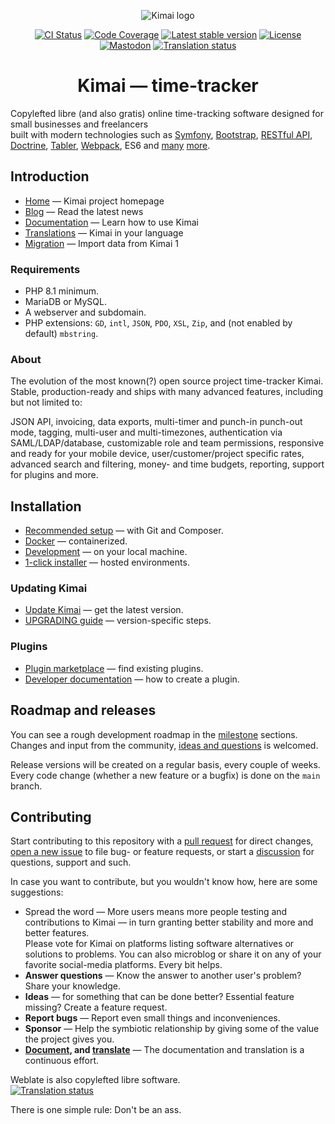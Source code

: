 <p align="center">
    <img src="https://raw.githubusercontent.com/kimai/images/main/repository-header.png" alt="Kimai logo">
</p>

<p align="center">
    <a href="https://github.com/kimai/kimai/actions"><img alt="CI Status" src="https://github.com/kimai/kimai/workflows/CI/badge.svg"></a>
    <a href="https://codecov.io/gh/kimai/kimai"><img alt="Code Coverage" src="https://codecov.io/gh/kimai/kimai/branch/main/graph/badge.svg"></a>
    <a href="https://packagist.org/packages/kimai/kimai"><img alt="Latest stable version" src="https://poser.pugx.org/kimai/kimai/v/stable"></a>
    <a href="https://www.gnu.org/licenses/agpl-3.0.en.html"><img alt="License" src="https://poser.pugx.org/kimai/kimai/license"></a>
    <a href="https://phpc.social/@kimai" rel="me"><img alt="Mastodon" src="https://img.shields.io/badge/toot-%40kimai-8c8dff"></a>
    <a href="https://hosted.weblate.org/engage/kimai/"><img src="https://hosted.weblate.org/widgets/kimai/-/svg-badge.svg" alt="Translation status" /></a>
</p>

<h1 align="center">Kimai — time-tracker</h1>

Copylefted libre (and also gratis) online time-tracking software designed for small businesses and freelancers \
built with modern technologies such as [Symfony](https://github.com/symfony/symfony), [Bootstrap](https://github.com/twbs/bootstrap), 
[RESTful API](https://github.com/FriendsOfSymfony/FOSRestBundle), [Doctrine](https://github.com/doctrine/),
[Tabler](https://github.com/kevinpapst/TablerBundle/), [Webpack](https://github.com/webpack/webpack), ES6 and [many](composer.json) [more](package.json).

## Introduction

- [Home](https://www.kimai.org) — Kimai project homepage
- [Blog](https://www.kimai.org/blog/) — Read the latest news
- [Documentation](https://www.kimai.org/documentation/) — Learn how to use Kimai
- [Translations](https://hosted.weblate.org/projects/kimai/#languages) — Kimai in your language
- [Migration](https://www.kimai.org/documentation/migration-v1.html) — Import data from Kimai 1 

### Requirements

- PHP 8.1 minimum.
- MariaDB or MySQL.
- A webserver and subdomain.
- PHP extensions: `GD`, `intl`, `JSON`, `PDO`, `XSL`, `Zip`, and (not enabled by default) `mbstring`.

### About

The evolution of the most known(?) open source project time-tracker Kimai. \
Stable, production-ready and ships with many advanced features, including but not limited to: 

JSON API, invoicing, data exports, multi-timer and punch-in punch-out mode, tagging, multi-user and multi-timezones, 
authentication via SAML/LDAP/database, customizable role and team permissions, responsive and ready for your mobile device, 
user/customer/project specific rates, advanced search and filtering, money- and time budgets, reporting, support for plugins 
and more.

## Installation

- [Recommended setup](https://www.kimai.org/documentation/installation.html#recommended-setup) — with Git and Composer.
- [Docker](https://www.kimai.org/documentation/docker.html) — containerized.
- [Development](https://www.kimai.org/documentation/installation.html#development-installation) — on your local machine.
- [1-click installer](https://www.kimai.org/documentation/installation.html#hosting-and-1-click-installations) — hosted environments.

### Updating Kimai

- [Update Kimai](https://www.kimai.org/documentation/updates.html) — get the latest version.
- [UPGRADING guide](UPGRADING.md) — version-specific steps.

### Plugins

- [Plugin marketplace](https://www.kimai.org/store/) — find existing plugins.
- [Developer documentation](https://www.kimai.org/documentation/developers.html) — how to create a plugin.

## Roadmap and releases

You can see a rough development roadmap in the [milestone](https://github.com/kimai/kimai/milestones) sections. \
Changes and input from the community, [ideas and questions](https://github.com/kimai/kimai/issues) is welcomed.

Release versions will be created on a regular basis, every couple of weeks. \
Every code change (whether a new feature or a bugfix) is done on the `main` branch. 

## Contributing

Start contributing to this repository with a [pull request](https://github.com/kimai/kimai/pulls) for direct changes, [open a new issue](https://github.com/kimai/kimai/issues) to file bug- or feature requests, or start a [discussion](https://github.com/kimai/kimai/discussions) for questions, support and such.

In case you want to contribute, but you wouldn't know how, here are some suggestions:

- Spread the word — More users means more people testing and contributions to Kimai — in turn granting better stability and more and better features. \
Please vote for Kimai on platforms listing software alternatives or solutions to problems. You can also microblog or share it on any of your favorite social-media platforms. Every bit helps.
- **Answer questions** — Know the answer to another user's problem? Share your knowledge.
- **Ideas** — for something that can be done better? Essential feature missing? Create a feature request.
- **Report bugs** — Report even small things and inconveniences.
- **Sponsor** — Help the symbiotic relationship by giving some of the value the project gives you.
- **[Document](https://www.kimai.org/documentation/), and [translate](https://hosted.weblate.org/projects/kimai/)** — The documentation and translation is a continuous effort.

Weblate is also copylefted libre software. \
<a href="https://hosted.weblate.org/engage/kimai/"><img src="https://hosted.weblate.org/widgets/kimai/-/horizontal-green.svg" alt="Translation status" /></a>

There is one simple rule: Don't be an ass.
